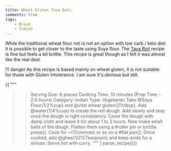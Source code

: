 ```yaml
---
title: Wheat Gluten Tava Roti
comments: true
tags:
    - Bread
    - Indian
---
```


While the traditional wheat flour roti is not an option with low carb / keto diet it is possible to get closer to the taste using Soya flour. The [Tava Roti](recipe_1_tava_roti.md) recipe is fine but feels a bit brittle. This recipe is great though as I felt it was almost like the real deal.

!!! danger
    As this recipe is based mainly on wheat gluten, it is not suitable for those with Gluten Intolerance. I am sure it's obvious but still.

{{
"""
>> Serving Size: 6 pieces
>> Cooking Time: 10 minutes (Prep Time - 2.5 hours)
>> Category: Indian
>> Type: Vegetarian
Take  @Soya Flour{1/2%cup} and @vital wheat gluten{2%tbsp}. 
Add @water{1/4%cup} to create the roti dough. Add slowly and stop once the dough is right consistency.
Cover the dough with damp cloth and leave it for about 1 to 2 hours. 
Now make small balls of the dough.
Flatten them using a #roller pin or tortilla press{}.
Cook for ~{1%minute} or so on a #flat pan{}. 
Once cooked, add @ghee{1/2%Teaspoon} and keep aside for a minute.
Serve hot with curry.
""" | parse_recipe()}}